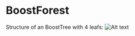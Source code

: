 # BoostForest

Structure of an BoostTree with 4 leafs:
![Alt text](https://github.com/zhaochangming/BoostForest/blob/master/FigASTree.png)  
